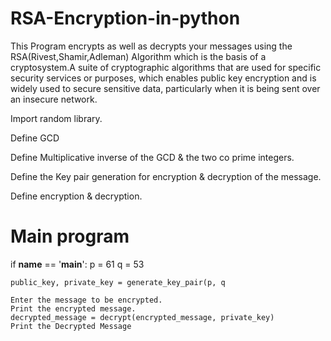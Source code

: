 # RSA-Encryption-in-python
This Program encrypts as well as decrypts your messages using the RSA(Rivest,Shamir,Adleman) Algorithm which is the basis of a cryptosystem.A suite of cryptographic algorithms that are used for specific security services or purposes, which enables public key encryption and is widely used to secure sensitive data, particularly when it is being sent over an insecure network.

Import random library.

Define GCD

Define Multiplicative inverse of the GCD & the two co prime integers.

Define the Key pair generation for encryption & decryption of the message.

Define encryption & decryption.

# Main program
if __name__ == '__main__':
    p = 61
    q = 53

    public_key, private_key = generate_key_pair(p, q
    
    Enter the message to be encrypted.
    Print the encrypted message.
    decrypted_message = decrypt(encrypted_message, private_key)
    Print the Decrypted Message
